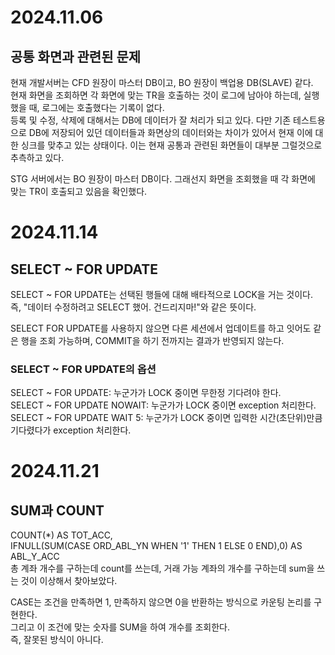 # 2024.11.06

## 공통 화면과 관련된 문제

현재 개발서버는 CFD 원장이 마스터 DB이고, BO 원장이 백업용 DB(SLAVE) 같다. </br>
현재 화면을 조회하면 각 화면에 맞는 TR을 호출하는 것이 로그에 남아야 하는데, 실행했을 때, 로그에는 호출했다는 기록이 없다. </br>
등록 및 수정, 삭제에 대해서는 DB에 데이터가 잘 처리가 되고 있다. 다만 기존 테스트용으로 DB에 저장되어 있던 데이터들과 화면상의 데이터와는 차이가 있어서 현재 이에 대한 싱크를 맞추고 있는 상태이다.
이는 현재 공통과 관련된 화면들이 대부분 그럴것으로 추측하고 있다.

STG 서버에서는 BO 원장이 마스터 DB이다. 그래선지 화면을 조회했을 때 각 화면에 맞는 TR이 호출되고 있음을 확인했다.

# 2024.11.14 

## SELECT ~ FOR UPDATE

SELECT ~ FOR UPDATE는 선택된 행들에 대해 배타적으로 LOCK을 거는 것이다. 즉, "데이터 수정하려고 SELECT 했어. 건드리지마!"와 같은 뜻이다.

SELECT FOR UPDATE를 사용하지 않으면 다른 세션에서 업데이트를 하고 잇어도 같은 행을 조회 가능하며, COMMIT을 하기 전까지는 결과가 반영되지 않는다.

### SELECT ~ FOR UPDATE의 옵션 </br>
SELECT ~ FOR UPDATE: 누군가가 LOCK 중이면 무한정 기다려야 한다. </br>
SELECT ~ FOR UPDATE NOWAIT: 누군가가 LOCK 중이면 exception 처리한다. </br>
SELECT ~ FOR UPDATE WAIT 5: 누군가가 LOCK 중이면 입력한 시간(초단위)만큼 기다렸다가 exception 처리한다.

# 2024.11.21

## SUM과 COUNT
COUNT(*) AS TOT_ACC, </br>
IFNULL(SUM(CASE ORD_ABL_YN WHEN '1' THEN 1 ELSE 0 END),0) AS ABL_Y_ACC </br>
총 계좌 개수를 구하는데 count를 쓰는데, 거래 가능 계좌의 개수를 구하는데 sum을 쓰는 것이 이상해서 찾아보았다.

CASE는 조건을 만족하면 1, 만족하지 않으면 0을 반환하는 방식으로 카운팅 논리를 구현한다. </br>
그리고 이 조건에 맞는 숫자를 SUM을 하여 개수를 조회한다. </br>
즉, 잘못된 방식이 아니다.

